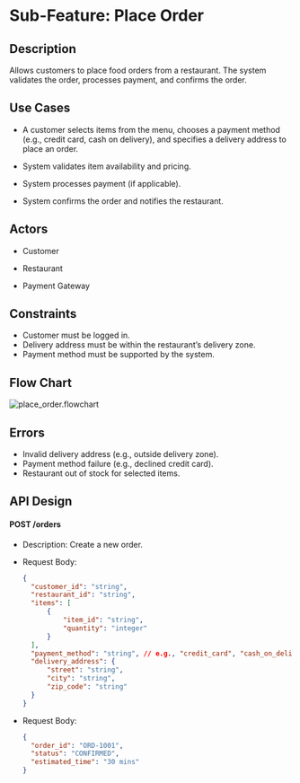 # Sub-Feature: Place Order

## Description

Allows customers to place food orders from a restaurant. The system validates the order, processes payment, and confirms the order.

## Use Cases

- A customer selects items from the menu, chooses a payment method (e.g., credit card, cash on delivery), and specifies a delivery address to place an order.

- System validates item availability and pricing.

- System processes payment (if applicable).

- System confirms the order and notifies the restaurant.

## Actors

- Customer

- Restaurant

- Payment Gateway

## Constraints

- Customer must be logged in.
- Delivery address must be within the restaurant’s delivery zone.
- Payment method must be supported by the system.

## Flow Chart

![place_order.flowchart](https://drive.google.com/file/d/1fojf2IHsmeRb7Y_g3arCyOgatxe3TSbj)

## Errors

- Invalid delivery address (e.g., outside delivery zone).
- Payment method failure (e.g., declined credit card).
- Restaurant out of stock for selected items.

## API Design

#### POST /orders

- Description: Create a new order.
- Request Body:

  ```json
  {
  	"customer_id": "string",
  	"restaurant_id": "string",
  	"items": [
  		{
  			"item_id": "string",
  			"quantity": "integer"
  		}
  	],
  	"payment_method": "string", // e.g., "credit_card", "cash_on_delivery"
  	"delivery_address": {
  		"street": "string",
  		"city": "string",
  		"zip_code": "string"
  	}
  }
  ```

- Request Body:
  ```json
  {
  	"order_id": "ORD-1001",
  	"status": "CONFIRMED",
  	"estimated_time": "30 mins"
  }
  ```
